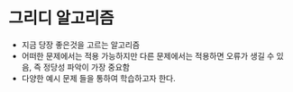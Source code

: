 # 그리디 알고리즘
- 지금 당장 좋은것을 고르는 알고리즘
- 어떠한 문제에서는 적용 가능하지만 다른 문제에서는 적용하면 오류가 생길 수 있음, 즉 정당성 파악이 가장 중요함
- 다양한 예시 문제 들을 통하여 학습하고자 한다.